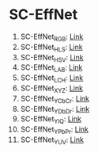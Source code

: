 # SC-EffNet


1. SC-EffNet<sub>RGB</sub>: [Link](#)
2. SC-EffNet<sub>HLS</sub>: [Link](#)
3. SC-EffNet<sub>HSV</sub>: [Link](#)
4. SC-EffNet<sub>LAB</sub>: [Link](#)
5. SC-EffNet<sub>LCH</sub>: [Link](#)
6. SC-EffNet<sub>XYZ</sub>: [Link](#)
7. SC-EffNet<sub>YCbCr</sub>: [Link](#)
8. SC-EffNet<sub>YDbDr</sub>: [Link](#)
9. SC-EffNet<sub>YIQ</sub>: [Link](#)
10. SC-EffNet<sub>YPbPr</sub>: [Link](#)
11. SC-EffNet<sub>YUV</sub>: [Link](#)
